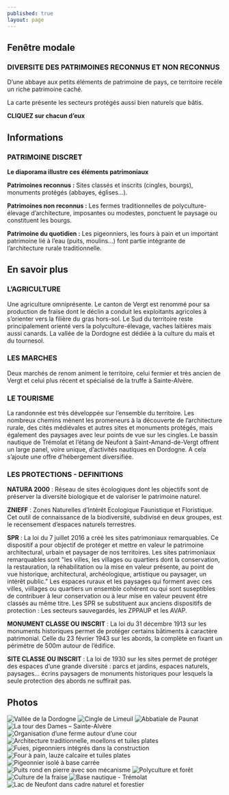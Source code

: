 ```yaml
---
published: true
layout: page
---
```


## Fenêtre modale

### DIVERSITE DES PATRIMOINES RECONNUS ET NON RECONNUS

D’une abbaye aux petits éléments de patrimoine de pays, ce territoire recèle un riche patrimoine caché.

La carte présente les secteurs protégés aussi bien naturels que bâtis.

**CLIQUEZ sur chacun d’eux**

## Informations

### PATRIMOINE DISCRET

**Le diaporama illustre ces éléments patrimoniaux**

**Patrimoines reconnus :**
Sites classés et inscrits (cingles, bourgs), monuments protégés (abbayes, églises…).

**Patrimoines non reconnus :**
Les fermes traditionnelles de polyculture-élevage d’architecture, imposantes ou modestes, ponctuent le paysage ou constituent les bourgs.

**Patrimoine du quotidien :**
Les pigeonniers, les fours à pain et un important patrimoine lié à l’eau (puits, moulins…) font partie intégrante de l’architecture rurale traditionnelle.

## En savoir plus

### L’AGRICULTURE

Une agriculture omniprésente. Le canton de Vergt est renommé pour sa production de fraise dont le déclin a conduit les exploitants agricoles à s’orienter vers la filière du gras hors-sol. Le Sud du territoire reste principalement orienté vers la polyculture-élevage, vaches laitières mais aussi canards. La vallée de la Dordogne est dédiée à la culture du maïs et du tournesol. 

### LES MARCHES

Deux marchés de renom animent le territoire, celui fermier et très ancien de Vergt et celui plus récent et spécialisé de la truffe à Sainte-Alvère.

### LE TOURISME

La randonnée est très développée sur l’ensemble du territoire. Les nombreux chemins mènent les promeneurs à la découverte de l’architecture rurale, des cités médiévales et autres sites et monuments protégés, mais également des paysages avec leur points de vue sur les cingles.
Le bassin nautique de Trémolat et l’étang de Neufont à Saint-Amand-de-Vergt offrent un large panel, voire unique, d’activités nautiques en Dordogne.
A cela s’ajoute une offre d’hébergement diversifiée.

### LES PROTECTIONS - DEFINITIONS

**NATURA 2000** : Réseau de sites écologiques dont les objectifs sont de préserver la diversité biologique et de valoriser le patrimoine naturel.

**ZNIEFF** : Zones Naturelles d’Intérêt Ecologique Faunistique et Floristique. Cet outil de connaissance de la biodiversité, subdivisé en deux groupes, est le recensement d’espaces naturels terrestres.

**SPR** : La loi du 7 juillet 2016 a créé les sites patrimoniaux remarquables. Ce dispositif a pour objectif de protéger et mettre en valeur le patrimoine architectural, urbain et paysager de nos territoires. Les sites patrimoniaux remarquables sont "les villes, les villages ou quartiers dont la conservation, la restauration, la réhabilitation ou la mise en valeur présente, au point de vue historique, architectural, archéologique, artistique ou paysager, un intérêt public." Les espaces ruraux et les paysages qui forment avec ces villes, viillages ou quartiers un ensemble cohérent ou qui sont suseptibles de contribuer à leur conservation ou à leur mise en valeur peuvent être classés au même titre.
Les SPR se substituent aux anciens dispositifs de protection : Les secteurs sauvegardés, les ZPPAUP et les AVAP.

**MONUMENT CLASSE OU INSCRIT** : La loi du 31 décembre 1913 sur les monuments historiques permet de protéger certains bâtiments à caractère patrimonial. Celle du 23 février 1943 sur les abords, la complète en fixant un périmètre de 500m autour de l’édifice.

**SITE CLASSE OU INSCRIT** : La loi de 1930 sur les sites permet de protéger des espaces d’une grande diversité : parcs et jardins, espaces naturels, paysages… écrins paysagers de monuments historiques pour lesquels la seule protection des abords ne suffirait pas.

## Photos
![Vallée de la Dordogne](/data/images/20/atouts/20_ATOUTS_01.jpg)
![Cingle de Limeuil](/data/images/20/atouts/20_ATOUTS_02.jpg)
![Abbatiale de Paunat](/data/images/20/atouts/20_ATOUTS_03.jpg)
![La tour des Dames – Sainte-Alvère](/data/images/20/atouts/20_ATOUTS_04.jpg)
![Organisation d’une ferme autour d’une cour](/data/images/20/atouts/20_ATOUTS_05.jpg)
![Architecture traditionnelle, moellons et tuiles plates](/data/images/20/atouts/20_ATOUTS_06.jpg)
![Fuies, pigeonniers intégrés dans la construction](/data/images/20/atouts/20_ATOUTS_07.jpg)
![Four à pain, lauze calcaire et tuiles plates](/data/images/20/atouts/20_ATOUTS_08.jpg)
![Pigeonnier isolé à base carrée](/data/images/20/atouts/20_ATOUTS_09.jpg)
![Puits rond en pierre avec son mécanisme](/data/images/20/atouts/20_ATOUTS_10.jpg)
![Polyculture et forêt](/data/images/20/atouts/20_ATOUTS_11.jpg)
![Culture de la fraise](/data/images/20/atouts/20_ATOUTS_12.jpg)
![Base nautique - Trémolat](/data/images/20/atouts/20_ATOUTS_13.jpg)
![Lac de Neufont dans cadre naturel et forestier](/data/images/20/atouts/20_ATOUTS_14.jpg)
